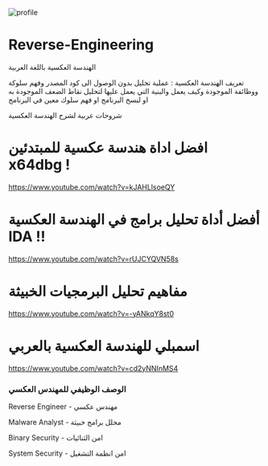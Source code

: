 
![profile](https://github.com/AhmadAlFareed/Reverse-Engineering/assets/134216420/e28d8238-0735-4ed1-b239-460fb9cbf0e6)

# Reverse-Engineering
الهندسة العكسية باللغة العربية

تعريف الهندسة العكسية : عملية تحليل بدون الوصول الى كود المصدر وفهم سلوكة ووظائفة الموجودة وكيف يعمل والبنية التي يعمل عليها لتحليل نقاط الضعف الموجودة به او لنسخ البرنامج او فهم سلوك معين في البرنامج

شروحات عربية لشرح الهندسة العكسية

# افضل اداة هندسة عكسية للمبتدئين x64dbg ! 
https://www.youtube.com/watch?v=kJAHLlsoeQY
# أفضل أداة تحليل برامج في الهندسة العكسية IDA !! 
https://www.youtube.com/watch?v=rUJCYQVN58s
# مفاهيم تحليل البرمجيات الخبيثة 
https://www.youtube.com/watch?v=-yANkqY8st0
# اسمبلي للهندسة العكسية بالعربي 
https://www.youtube.com/watch?v=cd2yNNInMS4




### الوصف الوظيفي للمهندس العكسي
Reverse Engineer - مهندس عكسي

Malware Analyst - محلل برامج خبيثة

Binary Security - امن الثنائيات

System Security - امن انظمة التشغيل
